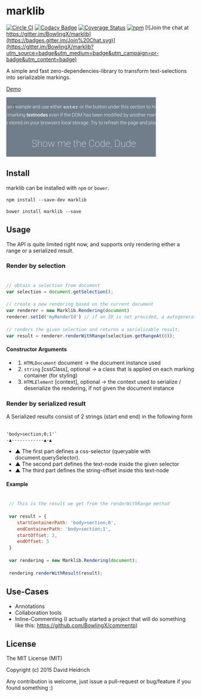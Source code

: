 # marklib

[![Circle CI](https://circleci.com/gh/BowlingX/marklib.svg?style=svg)](https://circleci.com/gh/BowlingX/marklib)
[![Codacy Badge](https://www.codacy.com/project/badge/d31afc00c2f04ba2848f3991d6b17e47)](https://www.codacy.com/app/billing/marklib)
[![Coverage Status](https://coveralls.io/repos/BowlingX/marklib/badge.svg?branch=master)](https://coveralls.io/r/BowlingX/marklib?branch=master)
[![npm](https://img.shields.io/npm/v/marklib.svg?style=flat-square)](https://www.npmjs.com/package/marklib)
[![Join the chat at https://gitter.im/BowlingX/marklib](https://badges.gitter.im/Join%20Chat.svg)](https://gitter.im/BowlingX/marklib?utm_source=badge&utm_medium=badge&utm_campaign=pr-badge&utm_content=badge)

A simple and fast zero-dependencies-library to transform text-selections into serializable markings.

[Demo](http://bowlingx.github.io/marklib/)

![Demo-Gif](https://raw.githubusercontent.com/BowlingX/marklib/master/marklib.gif)

## Install

marklib can be installed with `npm` or `bower`.

`npm install --save-dev marklib`

`bower install marklib --save`

## Usage

The API is quite limited right now, and supports only rendering either a range or a serialized result.

### Render by selection

``` javascript

// obtain a selection from document
var selection = document.getSelection();

// create a new rendering based on the current document
var renderer = new Marklib.Rendering(document)
renderer.setId('myRenderId') // if an ID is not provided, a autogenerated one will be used

// renders the given selection and returns a serializable result.
var result = renderer.renderWithRange(selection.getRangeAt(0));

```

#### Constructor Arguments

- 1) `HTMLDocument` document -> the document instance used
- 2) `string` [cssClass], optional -> a class that is applied on each marking container (for styling)
- 3) `HTMLElement` [context], optional -> 
    the context used to serialize / deserialize the rendering, if not given the document instance


### Render by serialized result

A Serialized results consist of 2 strings (start end end) in the following form

```

'body>section;0;1'`
-▲------------▲-▲ 

```

- ▲ The first part defines a css-selector (queryable with document.querySelector).
- ▲ The second part defines the text-node inside the given selector
- ▲ The third part defines the string-offset inside this text-node

#### Example

``` javascript

 // This is the result we get from the renderWithRange method
 
 var result = {
    startContainerPath: 'body>section;0',
    endContainerPath: 'body>section;1',
    startOffset: 2,
    endOffset: 5
 }

 var rendering = new Marklib.Rendering(document);
 
 rendering.renderWithResult(result);

```

## Use-Cases

- Annotations
- Collaboration tools
- Inline-Commenting (I actually started a project that will do something like this: https://github.com/BowlingX/commentp)

## License

The MIT License (MIT)

Copyright (c) 2015 David Heidrich

Any contribution is welcome, just issue a pull-request or bug/feature if you found something :)

